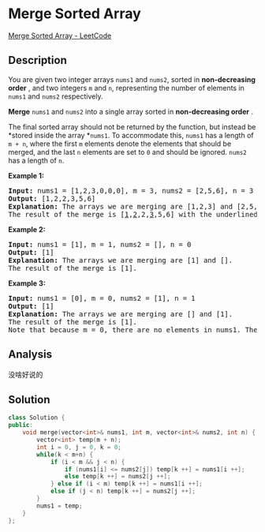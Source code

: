 # Merge Sorted Array

[Merge Sorted Array - LeetCode](https://leetcode.com/problems/merge-sorted-array/description/)

## Description

You are given two integer arrays `nums1` and `nums2`, sorted in  **non-decreasing order** , and two integers `m` and `n`, representing the number of elements in `nums1` and `nums2` respectively.

**Merge** `nums1` and `nums2` into a single array sorted in  **non-decreasing order** .

The final sorted array should not be returned by the function, but instead be *stored inside the array *`nums1`. To accommodate this, `nums1` has a length of `m + n`, where the first `m` elements denote the elements that should be merged, and the last `n` elements are set to `0` and should be ignored. `nums2` has a length of `n`.

**Example 1:**

<pre><strong>Input:</strong> nums1 = [1,2,3,0,0,0], m = 3, nums2 = [2,5,6], n = 3
<strong>Output:</strong> [1,2,2,3,5,6]
<strong>Explanation:</strong> The arrays we are merging are [1,2,3] and [2,5,6].
The result of the merge is [<u>1</u>,<u>2</u>,2,<u>3</u>,5,6] with the underlined elements coming from nums1.
</pre>

**Example 2:**

<pre><strong>Input:</strong> nums1 = [1], m = 1, nums2 = [], n = 0
<strong>Output:</strong> [1]
<strong>Explanation:</strong> The arrays we are merging are [1] and [].
The result of the merge is [1].
</pre>

**Example 3:**

<pre><strong>Input:</strong> nums1 = [0], m = 0, nums2 = [1], n = 1
<strong>Output:</strong> [1]
<strong>Explanation:</strong> The arrays we are merging are [] and [1].
The result of the merge is [1].
Note that because m = 0, there are no elements in nums1. The 0 is only there to ensure the merge result can fit in nums1.
</pre>

## Analysis

没啥好说的

## Solution

```c++
class Solution {
public:
    void merge(vector<int>& nums1, int m, vector<int>& nums2, int n) {
        vector<int> temp(m + n);
        int i = 0, j = 0, k = 0;
        while(k < m+n) {
            if (i < m && j < n) {
                if (nums1[i] <= nums2[j]) temp[k ++] = nums1[i ++];
                else temp[k ++] = nums2[j ++];
            } else if (i < m) temp[k ++] = nums1[i ++];
            else if (j < n) temp[k ++] = nums2[j ++];
        }
        nums1 = temp;
    }
};
```
